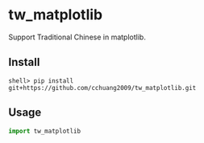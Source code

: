 # tw_matplotlib

Support Traditional Chinese in matplotlib.

Install
---
```
shell> pip install git+https://github.com/cchuang2009/tw_matplotlib.git
```

Usage
---
```python
import tw_matplotlib
```
